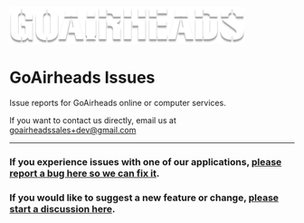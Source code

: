 ![GoAirheads Logo](https://github.com/GoAirheads/issues/blob/main/images/Logo.png?raw=true)

# GoAirheads Issues

Issue reports for GoAirheads online or computer services.

If you want to contact us directly, email us at goairheadssales+dev@gmail.com

___

### If you experience issues with one of our applications, [please report a bug here so we can fix it](https://github.com/GoAirheads/issues/issues/choose).

### If you would like to suggest a new feature or change, [please start a discussion here](https://github.com/GoAirheads/discussions/new).
